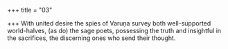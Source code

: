 +++
title = "03"

+++
With united desire the spies of Varuṇa survey both well-supported  world-halves,
(as do) the sage poets, possessing the truth and insightful in the
sacrifices, the discerning ones who send their thought.
